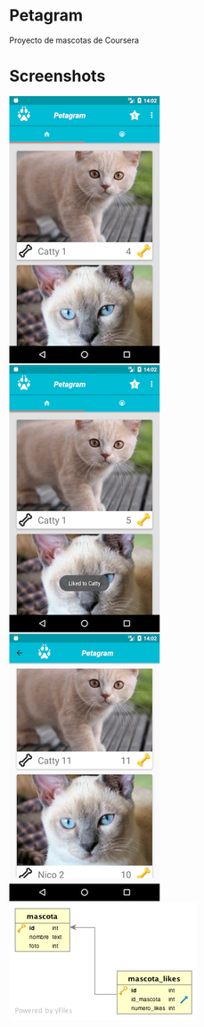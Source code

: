 # Petagram

Proyecto de mascotas de Coursera

# Screenshots
![Alt text](/screenshots/screen_1.png?raw=true "Pantalla 1")
![Alt text](/screenshots/screen_2.png?raw=true "Pantalla 2")
![Alt text](/screenshots/screen_3.png?raw=true "Pantalla 3")
![Alt text](/screenshots/DbVisualizer.png?raw=true "Modelo de datos")
